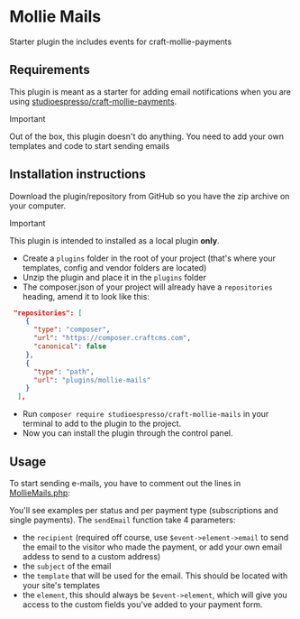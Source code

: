 # Mollie Mails

Starter plugin the includes events for craft-mollie-payments

## Requirements

This plugin is meant as a starter for adding email notifications when you are using [studioespresso/craft-mollie-payments](https://github.com/studioespresso/craft-mollie-payments).

> [!IMPORTANT]  
> Out of the box, this plugin doesn't do anything.
> You need to add your own templates and code to start sending emails


## Installation instructions

Download the plugin/repository from GitHub so you have the zip archive on your computer.

> [!IMPORTANT]  
> This plugin is intended to installed as a local plugin **only**.

- Create a `plugins` folder in the root of your project (that's where your templates, config and vendor folders are located)
- Unzip the plugin and place it in the `plugins` folder
- The composer.json of your project will already have a ``repositories`` heading, amend it to look like this:
````json
 "repositories": [
    {
      "type": "composer",
      "url": "https://composer.craftcms.com",
      "canonical": false
    },
    {
      "type": "path",
      "url": "plugins/mollie-mails"
    }
  ],
````
- Run ``composer require studioespresso/craft-mollie-mails`` in your terminal to add to the plugin to the project.
- Now you can install the plugin through the control panel.

## Usage

To start sending e-mails, you have to comment out the lines in [MollieMails.php](https://github.com/studioespresso/craft-mollie-mails/blob/main/src/MollieMails.php#L45-L78):

You'll see examples per status and per payment type (subscriptions and single payments).
The ``sendEmail`` function take 4 parameters:
- the `recipient` (required off course, use `$event->element->email` to send the email to the visitor who made the payment, or add your own email addess to send to a custom address)
- the `subject` of the email
- the `template` that will be used for the email. This should be located with your site's templates
- the ``element``, this should always be `$event->element`, which will give you access to the custom fields you've added to your payment form.
